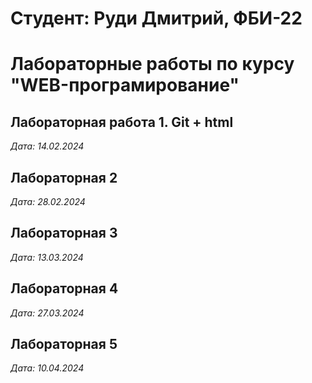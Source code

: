# Студент: Руди Дмитрий, ФБИ-22

# Лабораторные работы по курсу "WEB-програмирование"

## Лабораторная работа 1. Git + html

*Дата: 14.02.2024*

## Лабораторная 2
*Дата: 28.02.2024*


## Лабораторная 3
*Дата: 13.03.2024*

## Лабораторная 4
*Дата: 27.03.2024*

## Лабораторная 5
*Дата: 10.04.2024*
